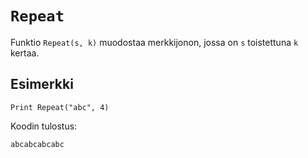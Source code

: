 `Repeat`
==========

Funktio `Repeat(s, k)` muodostaa merkkijonon,
jossa on `s` toistettuna `k` kertaa.

Esimerkki
----------

    Print Repeat("abc", 4)
    
Koodin tulostus:

    abcabcabcabc